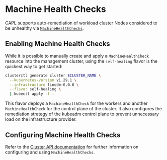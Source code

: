 # Machine Health Checks

CAPL supports auto-remediation of workload cluster Nodes considered to be unhealthy
via [`MachineHealthChecks`](https://cluster-api.sigs.k8s.io/tasks/automated-machine-management/healthchecking).

## Enabling Machine Health Checks

While it is possible to manually create and apply a `MachineHealthCheck` resource into the management cluster,
using the `self-healing` flavor is the quickest way to get started:
```sh
clusterctl generate cluster $CLUSTER_NAME \
  --kubernetes-version v1.29.1 \
  --infrastructure linode:0.0.0 \
  --flavor self-healing \
  | kubectl apply -f -
```

This flavor deploys a `MachineHealthCheck` for the workers and another `MachineHealthCheck` for the control plane
of the cluster. It also configures the remediation strategy of the kubeadm control plane to prevent unnecessary load
on the infrastructure provider.

## Configuring Machine Health Checks

Refer to the [Cluster API documentation](https://cluster-api.sigs.k8s.io/tasks/automated-machine-management/healthchecking)
for further information on configuring and using `MachineHealthChecks`.
